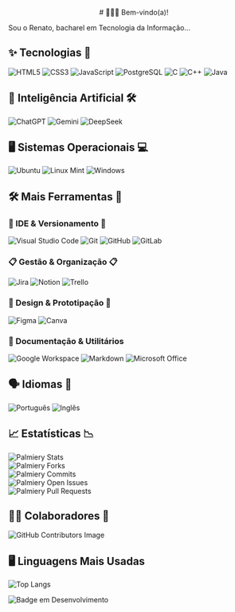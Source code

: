 <p align="center">
# 🧑🏼‍💻 Bem-vindo(a)!

Sou o Renato, bacharel em Tecnologia da Informação...

## ✨ Tecnologias 🌟

  ![HTML5](https://img.shields.io/badge/HTML5-E34F26?style=flat&logo=html5&logoColor=white)
  ![CSS3](https://img.shields.io/badge/CSS3-1572B6?style=flat&logo=css3&logoColor=white)
  ![JavaScript](https://img.shields.io/badge/JavaScript-F7DF1E?style=flat&logo=javascript&logoColor=black)
  ![PostgreSQL](https://img.shields.io/badge/PostgreSQL-4169E1?style=flat&logo=postgresql&logoColor=white)
  ![C](https://img.shields.io/badge/C-A8B9CC?style=flat&logo=c&logoColor=white)
  ![C++](https://img.shields.io/badge/C++-00599C?style=flat&logo=c%2B%2B&logoColor=white)
  ![Java](https://img.shields.io/badge/Java-007396?style=flat&logo=java&logoColor=white)

## 🤖 Inteligência Artificial 🛠️

![ChatGPT](https://img.shields.io/badge/ChatGPT-10A37F?style=flat&logo=openai&logoColor=white)
![Gemini](https://img.shields.io/badge/Gemini-4285F4?style=flat&logo=google&logoColor=white)
![DeepSeek](https://img.shields.io/badge/DeepSeek-AE45FF?style=flat&logo=ai&logoColor=white)

## 🖥️ Sistemas Operacionais 💻

![Ubuntu](https://img.shields.io/badge/Ubuntu-E95420?style=flat&logo=ubuntu&logoColor=white)
![Linux Mint](https://img.shields.io/badge/Linux%20Mint-87CF3E?style=flat&logo=linux-mint&logoColor=white)
![Windows](https://img.shields.io/badge/Windows-0078D6?style=flat&logo=windows&logoColor=white)

## 🛠️ Mais Ferramentas 🔧
### 🧠 IDE & Versionamento 🧠

![Visual Studio Code](https://img.shields.io/badge/VS%20Code-007ACC?style=flat&logo=visual-studio-code&logoColor=white) 
![Git](https://img.shields.io/badge/Git-F05032?style=flat&logo=git&logoColor=white)
![GitHub](https://img.shields.io/badge/GitHub-181717?style=flat&logo=github&logoColor=white)
![GitLab](https://img.shields.io/badge/GitLab-FC6D26?style=flat&logo=gitlab&logoColor=white)

### 📋 Gestão & Organização 📋

![Jira](https://img.shields.io/badge/Jira-0052CC?style=flat&logo=jira&logoColor=white)
![Notion](https://img.shields.io/badge/Notion-000000?style=flat&logo=notion&logoColor=white)
![Trello](https://img.shields.io/badge/Trello-0052CC?style=flat&logo=trello&logoColor=white)

### 🎨 Design & Prototipação 🎨

![Figma](https://img.shields.io/badge/Figma-F24E1E?style=flat&logo=figma&logoColor=white)
![Canva](https://img.shields.io/badge/Canva-00C4CC?style=flat&logo=canva&logoColor=white)

### 📄 Documentação & Utilitários

![Google Workspace](https://img.shields.io/badge/Google%20Workspace-4285F4?style=flat&logo=googleworkspace&logoColor=white)
![Markdown](https://img.shields.io/badge/Markdown-000000?style=flat&logo=markdown&logoColor=white)
![Microsoft Office](https://img.shields.io/badge/Microsoft%20Office-D83B01?style=flat&logo=microsoftoffice)

## 🗣️ Idiomas 📣

![Português](https://img.shields.io/badge/Português%20(BR)-Nativo-green?style=flat&logo=googletranslate&logoColor=white)
![Inglês](https://img.shields.io/badge/Inglês%20(EN)-Básico-blue?style=flat&logo=googletranslate&logoColor=white)

## 📈 Estatísticas 📉

![Palmiery Stats](https://img.shields.io/github/stars/palmiery/palmiery.github.io?style=flat&logo=github&logoColor=white&label=Stars)  
![Palmiery Forks](https://img.shields.io/github/forks/palmiery/palmiery.github.io?style=flat&logo=github&logoColor=white&label=Forks)  
![Palmiery Commits](https://img.shields.io/github/commits-since/palmiery/palmiery.github.io/latest?style=flat&logo=github&logoColor=white&label=Commits)  
![Palmiery Open Issues](https://img.shields.io/github/issues/palmiery/palmiery.github.io?style=flat&logo=github&logoColor=white&label=Issues)  
![Palmiery Pull Requests](https://img.shields.io/github/issues-pr/palmiery/palmiery.github.io?style=flat&logo=github&logoColor=white&label=Pull%20Requests)

## 🤝🏼 Colaboradores 👥

![GitHub Contributors Image](https://contrib.rocks/image?repo=palmiery/palmiery.github.io)

## 🖥️ Linguagens Mais Usadas

![Top Langs](https://github-readme-stats.vercel.app/api/top-langs/?username=palmiery&layout=compact&theme=dark)

![Badge em Desenvolvimento](http://img.shields.io/static/v1?label=STATUS&message=EM%20DESENVOLVIMENTO&color=GREEN&style=for-the-badge)

</p>
